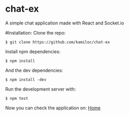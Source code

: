 # chat-ex
A simple chat application made with React and Socket.io

#Installation:
Clone the repo:

```
$ git clone https://github.com/kamiloc/chat-ex
```

Install npm dependencies:
```
$ npm install
```
And the dev dependencies:
```
$ npm install -dev
```

Run the development server with:
```
$ npm test
```

Now you can check the application on:
[Home](http://localhost:3000/)

